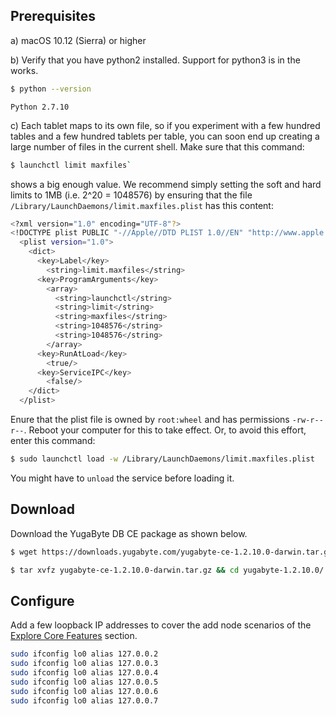 ## Prerequisites

a) <i class="fab fa-apple" aria-hidden="true"></i> macOS 10.12 (Sierra) or higher

b) Verify that you have python2 installed. Support for python3 is in the works.

```sh
$ python --version
```

```
Python 2.7.10
```

c) Each tablet maps to its own file, so if you experiment with a few hundred tables
and a few hundred tablets per table, you can soon end up
creating a large number of files in the current shell.
Make sure that this command:

```sh
$ launchctl limit maxfiles`
```

shows a big enough value. We recommend
simply setting the soft and hard limits to 1MB (i.e. 2^20 = 1048576) by ensuring that the file
`/Library/LaunchDaemons/limit.maxfiles.plist` has this content:

```sh
<?xml version="1.0" encoding="UTF-8"?>
<!DOCTYPE plist PUBLIC "-//Apple//DTD PLIST 1.0//EN" "http://www.apple.com/DTDs/PropertyList-1.0.dtd">
  <plist version="1.0">
    <dict>
      <key>Label</key>
        <string>limit.maxfiles</string>
      <key>ProgramArguments</key>
        <array>
          <string>launchctl</string>
          <string>limit</string>
          <string>maxfiles</string>
          <string>1048576</string>
          <string>1048576</string>
        </array>
      <key>RunAtLoad</key>
        <true/>
      <key>ServiceIPC</key>
        <false/>
    </dict>
  </plist>
```

Enure that the plist file is owned by `root:wheel` and has permissions `-rw-r--r--`.
Reboot your computer for this to take effect. Or, to avoid this effort, enter this command:

```sh
$ sudo launchctl load -w /Library/LaunchDaemons/limit.maxfiles.plist
```
You might have to `unload` the service before loading it.

## Download

Download the YugaByte DB CE package as shown below.

```sh
$ wget https://downloads.yugabyte.com/yugabyte-ce-1.2.10.0-darwin.tar.gz
```

```sh
$ tar xvfz yugabyte-ce-1.2.10.0-darwin.tar.gz && cd yugabyte-1.2.10.0/
```

## Configure

Add a few loopback IP addresses to cover the add node scenarios of the [Explore Core Features](../../explore/) section.

```sh
sudo ifconfig lo0 alias 127.0.0.2
sudo ifconfig lo0 alias 127.0.0.3
sudo ifconfig lo0 alias 127.0.0.4
sudo ifconfig lo0 alias 127.0.0.5
sudo ifconfig lo0 alias 127.0.0.6
sudo ifconfig lo0 alias 127.0.0.7
```
